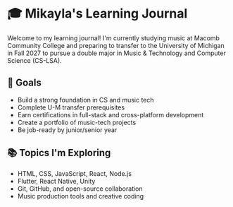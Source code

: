 # 🎓 Mikayla's Learning Journal

Welcome to my learning journal! I'm currently studying music at Macomb Community College and preparing to transfer to the University of Michigan in Fall 2027 to pursue a double major in Music & Technology and Computer Science (CS-LSA).

## 🧭 Goals
- Build a strong foundation in CS and music tech
- Complete U-M transfer prerequisites
- Earn certifications in full-stack and cross-platform development
- Create a portfolio of music-tech projects
- Be job-ready by junior/senior year

## 📚 Topics I'm Exploring
- HTML, CSS, JavaScript, React, Node.js
- Flutter, React Native, Unity
- Git, GitHub, and open-source collaboration
- Music production tools and creative coding
